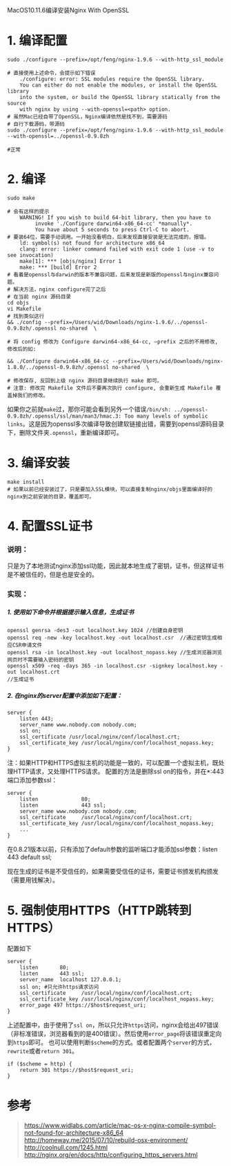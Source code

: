 MacOS10.11.6编译安装Nginx With OpenSSL

# 1. 编译配置

```shell
sudo ./configure --prefix=/opt/feng/nginx-1.9.6 --with-http_ssl_module

# 直接使用上述命令，会提示如下错误
    ./configure: error: SSL modules require the OpenSSL library.
    You can either do not enable the modules, or install the OpenSSL library
    into the system, or build the OpenSSL library statically from the source
    with nginx by using --with-openssl=<path> option.
# 虽然Mac已经自带了OpenSSL，Nginx编译依然是找不到，需要源码
# 自行下载源码，带源码
sudo ./configure --prefix=/opt/feng/nginx-1.9.6 --with-http_ssl_module --with-openssl=../openssl-0.9.8zh

#正常
```
# 2. 编译

```shell
sudo make

# 会有这样的提示
    WARNING! If you wish to build 64-bit library, then you have to
         invoke './Configure darwin64-x86_64-cc' *manually*.
         You have about 5 seconds to press Ctrl-C to abort.
# 要装64位，需要手动调用。一开始没看明白，后来发现直接安装是无法完成的，报错。
    ld: symbol(s) not found for architecture x86_64
    clang: error: linker command failed with exit code 1 (use -v to see invocation)
    make[1]: *** [objs/nginx] Error 1
    make: *** [build] Error 2
# 看着是openssl与darwin的版本不兼容问题，后来发现是新版的openssl与nginx兼容问题。
# 解决方法，nginx configure完了之后
# 在当前 nginx 源码目录
cd objs
vi Makefile
# 找到类似这行
&& ./config --prefix=/Users/wid/Downloads/nginx-1.9.6/../openssl-0.9.8zh/.openssl no-shared  \

# 将 config 修改为 Configure darwin64-x86_64-cc, –prefix 之后的不用修改, 修改后的如:

&& ./Configure darwin64-x86_64-cc --prefix=/Users/wid/Downloads/nginx-1.8.0/../openssl-0.9.8zh/.openssl no-shared  \

# 修改保存, 反回到上级 nginx 源码目录继续执行 make 即可。
# 注意: 修改完 Makefile 文件后不要再次执行 configure, 会重新生成 Makefile 覆盖掉我们的修改。
```

如果你之前就`make`过，那你可能会看到另外一个错误`/bin/sh: ../openssl-0.9.8zh/.openssl/ssl/man/man3/hmac.3: Too many levels of symbolic links`。这是因为openssl多次编译导致创建软链接出错，需要到openssl源码目录下，删除文件夹`.openssl`，重新编译即可。

# 3. 编译安装

```
make install
# 如果以前已经安装过了，只是要加入SSL模块，可以直接复制nginx/objs里面编译好的nginx到之前安装的目录，覆盖即可。
```

# 4. 配置SSL证书

### 说明：
只是为了本地测试nginx添加ssl功能，因此就本地生成了密钥，证书，但这样证书是不被信任的，但是也是安全的。

### 实现：

##### 1. 使用如下命令并根据提示输入信息，生成证书

```
openssl genrsa -des3 -out localhost.key 1024 //创建自身密钥
openssl req -new -key localhost.key -out localhost.csr  //通过密钥生成相应CSR申请文件
openssl rsa -in localhost.key -out localhost_nopass.key //生成浏览器浏览网页时不需要输入密码的密钥
openssl x509 -req -days 365 -in localhost.csr -signkey localhost.key -out localhost.crt
//生成证书
```

##### 2. 在nginx的server配置中添加如下配置：

```
server {
    listen 443;
    server_name www.nobody.com nobody.com;
    ssl on;
    ssl_certificate /usr/local/nginx/conf/localhost.crt;
    ssl_certificate_key /usr/local/nginx/conf/localhost_nopass.key;
}
```
注：如果HTTP和HTTPS虚拟主机的功能是一致的，可以配置一个虚拟主机，既处理HTTP请求，又处理HTTPS请求。 配置的方法是删除ssl on的指令，并在*:443端口添加参数ssl：

```
server {
    listen              80;
    listen              443 ssl;
    server_name www.nobody.com nobody.com;
    ssl_certificate     /usr/local/nginx/conf/localhost.crt;
    ssl_certificate_key /usr/local/nginx/conf/localhost_nopass.key;
    ...
}
```
在0.8.21版本以前，只有添加了default参数的监听端口才能添加ssl参数：listen 443 default ssl;

现在生成的证书是不受信任的，如果需要受信任的证书，需要证书颁发机构颁发（需要用钱解决）。

# 5. 强制使用HTTPS（HTTP跳转到HTTPS）

配置如下
```
server {
    listen       80;
    listen       443 ssl;
	server_name  localhost 127.0.0.1;
	ssl on; #只允许https请求访问
    ssl_certificate     /usr/local/nginx/conf/localhost.crt;
    ssl_certificate_key /usr/local/nginx/conf/localhost_nopass.key;
    error_page 497 https://$host$request_uri;
}
```
上述配置中，由于使用了`ssl on`，所以只允许`https`访问，nginx会给出497错误（非标准错误，浏览器看到的是400错误）。然后使用`error_page`将该错误重定向到`https`即可。
也可以使用判断`$scheme`的方式。或者配置两个`server`的方式，`rewrite`或者`return 301`。

```
if ($scheme = http) {
    return 301 https://$host$request_uri;
}
```


# 参考
> https://www.widlabs.com/article/mac-os-x-nginx-compile-symbol-not-found-for-architecture-x86_64
> http://homeway.me/2015/07/10/rebuild-osx-environment/
> http://coolnull.com/1245.html
> http://nginx.org/en/docs/http/configuring_https_servers.html


